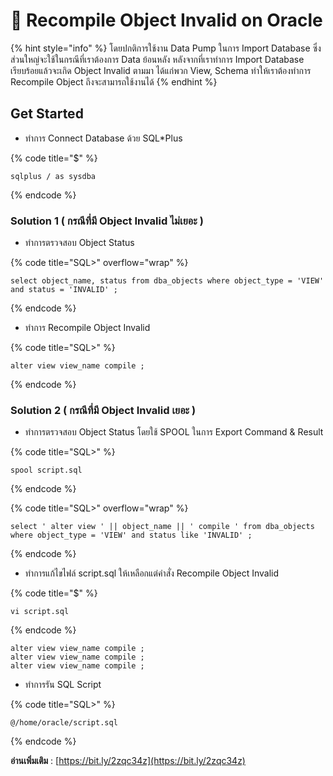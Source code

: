 # 🍅 Recompile Object Invalid on Oracle

{% hint style="info" %}
โดยปกติการใช้งาน Data Pump ในการ Import Database ซึ่งส่วนใหญ่จะใช้ในกรณีที่เราต้องการ Data ย้อนหลัง หลังจากที่เราทำการ Import Database เรียบร้อยแล้วจะเกิด Object Invalid ตามมา ได้แก่พวก View, Schema ทำให้เราต้องทำการ Recompile Object ถึงจะสามารถใช้งานได้
{% endhint %}

## **Get Started**

* ทำการ Connect Database ด้วย SQL\*Plus

{% code title="$" %}
```
sqlplus / as sysdba
```
{% endcode %}

### Solution 1 ( กรณีที่มี Object Invalid ไม่เยอะ )&#x20;

* ทำการตรวจสอบ Object Status

{% code title="SQL>" overflow="wrap" %}
```
select object_name, status from dba_objects where object_type = 'VIEW' and status = 'INVALID' ;
```
{% endcode %}

* ทำการ Recompile Object Invalid

{% code title="SQL>" %}
```
alter view view_name compile ;
```
{% endcode %}

### Solution 2 ( กรณีที่มี Object Invalid เยอะ )

* ทำการตรวจสอบ Object Status โดยใช้ SPOOL ในการ Export Command & Result

{% code title="SQL>" %}
```
spool script.sql 
```
{% endcode %}

{% code title="SQL>" overflow="wrap" %}
```
select ' alter view ' || object_name || ' compile ' from dba_objects where object_type = 'VIEW' and status like 'INVALID' ;
```
{% endcode %}

* ทำการแก้ไขไฟล์ script.sql ให้เหลือกแต่คำสั่ง Recompile Object Invalid

{% code title="$" %}
```
vi script.sql
```
{% endcode %}

```
alter view view_name compile ;
alter view view_name compile ;
alter view view_name compile ;
```

* ทำการรัน SQL Script

{% code title="SQL>" %}
```
@/home/oracle/script.sql
```
{% endcode %}

**อ่านเพิ่มเติม** : [https://bit.ly/2zqc34z](https://bit.ly/2zqc34z)
